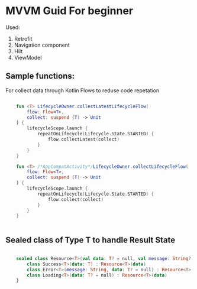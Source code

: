 # MVVM Guid For beginner
Used:

1.  Retrofit
2.  Navigation component
3.  Hilt
4.  ViewModel

## Sample functions:
For collect data through Kotlin Flows to reduse code repetation

```kotlin 

    fun <T> LifecycleOwner.collectLatestLifecycleFlow(
        flow: Flow<T>,
        collect: suspend (T) -> Unit
    ) {
        lifecycleScope.launch {
            repeatOnLifecycle(Lifecycle.State.STARTED) {
                flow.collectLatest(collect)
            }
        }
    }

    fun <T> /*AppCompatActivity*/LifecycleOwner.collectLifecycleFlow(
        flow: Flow<T>,
        collect: suspend (T) -> Unit
    ) {
        lifecycleScope.launch {
            repeatOnLifecycle(Lifecycle.State.STARTED) {
                flow.collect(collect)
            }
        }
    }
 
```

## Sealed class of Type T to handle Result State 

```kotlin 

    sealed class Resource<T>(val data: T? = null, val message: String? = null) {
        class Success<T>(data: T) : Resource<T>(data)
        class Error<T>(message: String, data: T? = null) : Resource<T>(data, message)
        class Loading<T>(data: T? = null) : Resource<T>(data)
    }
 
```
